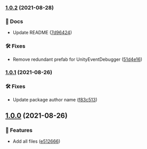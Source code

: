 ### [1.0.2](https://gitlab.com/NoSoySauce_Games/Reorderable-Unity-Events/compare/v1.0.1...v1.0.2) (2021-08-28)


### 📔 Docs

* Update README ([7d96424](https://gitlab.com/NoSoySauce_Games/Reorderable-Unity-Events/commit/7d96424c42c42d4339136ca8b78144919ab286f3))


### 🛠 Fixes

* Remove redundant prefab for UnityEventDebugger ([51d4e16](https://gitlab.com/NoSoySauce_Games/Reorderable-Unity-Events/commit/51d4e16162f8696091e75535d9aeb49445e54129))

### [1.0.1](https://gitlab.com/NoSoySauce_Games/ReorderableUnityEvents/compare/v1.0.0...v1.0.1) (2021-08-26)


### 🛠 Fixes

* Update package author name ([f83c513](https://gitlab.com/NoSoySauce_Games/ReorderableUnityEvents/commit/f83c513bd9919e8a4cd01ca8ba534de636d1ba48))

## [1.0.0](https://gitlab.com/NoSoySauce_Games/ReorderableUnityEvents/compare/...v1.0.0) (2021-08-26)


### 🚀 Features

* Add all files ([e512666](https://gitlab.com/NoSoySauce_Games/ReorderableUnityEvents/commit/e51266659a3a17cab5fccadef4dfd8e73fa2f3f8))
